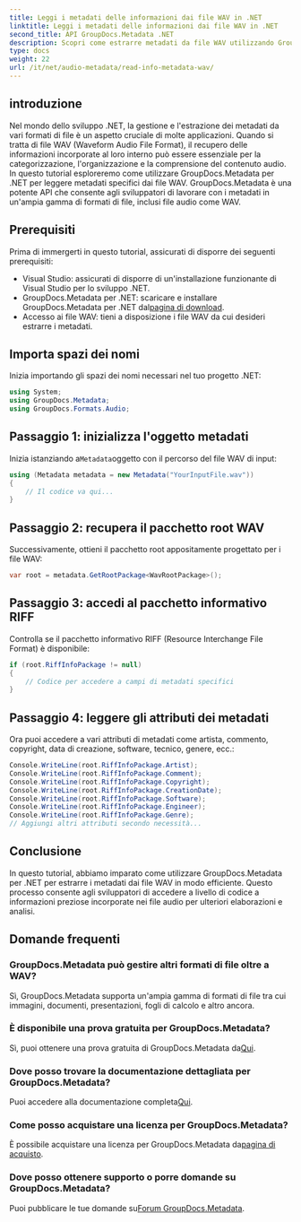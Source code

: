```yaml
---
title: Leggi i metadati delle informazioni dai file WAV in .NET
linktitle: Leggi i metadati delle informazioni dai file WAV in .NET
second_title: API GroupDocs.Metadata .NET
description: Scopri come estrarre metadati da file WAV utilizzando GroupDocs.Metadata per .NET. Immergiti in questo tutorial passo passo per sfruttare i metadati per la gestione dei file audio.
type: docs
weight: 22
url: /it/net/audio-metadata/read-info-metadata-wav/
---
```

## introduzione
Nel mondo dello sviluppo .NET, la gestione e l'estrazione dei metadati da vari formati di file è un aspetto cruciale di molte applicazioni. Quando si tratta di file WAV (Waveform Audio File Format), il recupero delle informazioni incorporate al loro interno può essere essenziale per la categorizzazione, l'organizzazione e la comprensione del contenuto audio.
In questo tutorial esploreremo come utilizzare GroupDocs.Metadata per .NET per leggere metadati specifici dai file WAV. GroupDocs.Metadata è una potente API che consente agli sviluppatori di lavorare con i metadati in un'ampia gamma di formati di file, inclusi file audio come WAV.
## Prerequisiti
Prima di immergerti in questo tutorial, assicurati di disporre dei seguenti prerequisiti:
- Visual Studio: assicurati di disporre di un'installazione funzionante di Visual Studio per lo sviluppo .NET.
-  GroupDocs.Metadata per .NET: scaricare e installare GroupDocs.Metadata per .NET dal[pagina di download](https://releases.groupdocs.com/metadata/net/).
- Accesso ai file WAV: tieni a disposizione i file WAV da cui desideri estrarre i metadati.

## Importa spazi dei nomi
Inizia importando gli spazi dei nomi necessari nel tuo progetto .NET:
```csharp
using System;
using GroupDocs.Metadata;
using GroupDocs.Formats.Audio;
```
## Passaggio 1: inizializza l'oggetto metadati
 Inizia istanziando a`Metadata`oggetto con il percorso del file WAV di input:
```csharp
using (Metadata metadata = new Metadata("YourInputFile.wav"))
{
    // Il codice va qui...
}
```
## Passaggio 2: recupera il pacchetto root WAV
Successivamente, ottieni il pacchetto root appositamente progettato per i file WAV:
```csharp
var root = metadata.GetRootPackage<WavRootPackage>();
```
## Passaggio 3: accedi al pacchetto informativo RIFF
Controlla se il pacchetto informativo RIFF (Resource Interchange File Format) è disponibile:
```csharp
if (root.RiffInfoPackage != null)
{
    // Codice per accedere a campi di metadati specifici
}
```
## Passaggio 4: leggere gli attributi dei metadati
Ora puoi accedere a vari attributi di metadati come artista, commento, copyright, data di creazione, software, tecnico, genere, ecc.:
```csharp
Console.WriteLine(root.RiffInfoPackage.Artist);
Console.WriteLine(root.RiffInfoPackage.Comment);
Console.WriteLine(root.RiffInfoPackage.Copyright);
Console.WriteLine(root.RiffInfoPackage.CreationDate);
Console.WriteLine(root.RiffInfoPackage.Software);
Console.WriteLine(root.RiffInfoPackage.Engineer);
Console.WriteLine(root.RiffInfoPackage.Genre);
// Aggiungi altri attributi secondo necessità...
```

## Conclusione
In questo tutorial, abbiamo imparato come utilizzare GroupDocs.Metadata per .NET per estrarre i metadati dai file WAV in modo efficiente. Questo processo consente agli sviluppatori di accedere a livello di codice a informazioni preziose incorporate nei file audio per ulteriori elaborazioni e analisi.

## Domande frequenti
### GroupDocs.Metadata può gestire altri formati di file oltre a WAV?
Sì, GroupDocs.Metadata supporta un'ampia gamma di formati di file tra cui immagini, documenti, presentazioni, fogli di calcolo e altro ancora.
### È disponibile una prova gratuita per GroupDocs.Metadata?
 Sì, puoi ottenere una prova gratuita di GroupDocs.Metadata da[Qui](https://releases.groupdocs.com/).
### Dove posso trovare la documentazione dettagliata per GroupDocs.Metadata?
 Puoi accedere alla documentazione completa[Qui](https://reference.groupdocs.com/metadata/net/).
### Come posso acquistare una licenza per GroupDocs.Metadata?
 È possibile acquistare una licenza per GroupDocs.Metadata da[pagina di acquisto](https://purchase.groupdocs.com/buy).
### Dove posso ottenere supporto o porre domande su GroupDocs.Metadata?
 Puoi pubblicare le tue domande su[Forum GroupDocs.Metadata](https://forum.groupdocs.com/c/metadata/14).